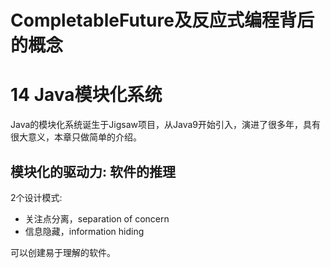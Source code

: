 # CompletableFuture及反应式编程背后的概念
# 14 Java模块化系统
Java的模块化系统诞生于Jigsaw项目，从Java9开始引入，演进了很多年，具有很大意义，本章只做简单的介绍。
## 模块化的驱动力: 软件的推理
2个设计模式:
- 关注点分离，separation of concern
- 信息隐藏，information hiding

可以创建易于理解的软件。
